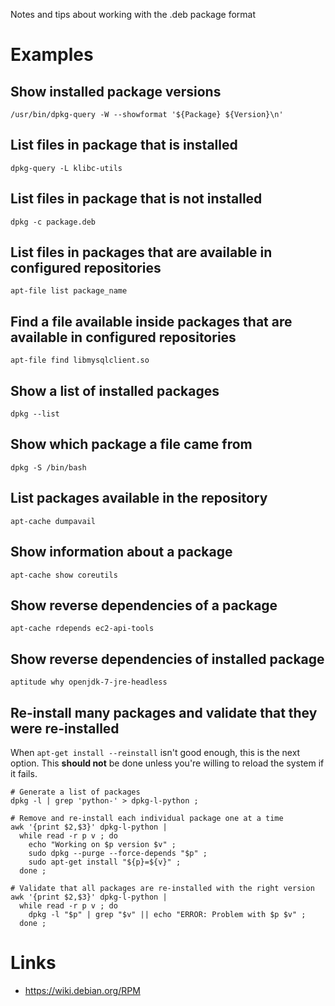 Notes and tips about working with the .deb package format

# Examples

## Show installed package versions

```
/usr/bin/dpkg-query -W --showformat '${Package} ${Version}\n'
```

## List files in package that is installed

```
dpkg-query -L klibc-utils
```

## List files in package that is not installed

```
dpkg -c package.deb
```

## List files in packages that are available in configured repositories

```
apt-file list package_name
```

## Find a file available inside packages that are available in configured repositories

```
apt-file find libmysqlclient.so
```

## Show a list of installed packages

```
dpkg --list
```

## Show which package a file came from

```
dpkg -S /bin/bash
```

## List packages available in the repository

```
apt-cache dumpavail
```

## Show information about a package

```
apt-cache show coreutils
```

## Show reverse dependencies of a package

```
apt-cache rdepends ec2-api-tools
```

## Show reverse dependencies of installed package

```
aptitude why openjdk-7-jre-headless
```

## Re-install many packages and validate that they were re-installed

When `apt-get install --reinstall` isn't good enough, this is the next option. This **should not** be done unless you're willing to reload the system if it fails.

```
# Generate a list of packages
dpkg -l | grep 'python-' > dpkg-l-python ;

# Remove and re-install each individual package one at a time
awk '{print $2,$3}' dpkg-l-python |
  while read -r p v ; do
    echo "Working on $p version $v" ;
    sudo dpkg --purge --force-depends "$p" ;
    sudo apt-get install "${p}=${v}" ;
  done ;

# Validate that all packages are re-installed with the right version
awk '{print $2,$3}' dpkg-l-python |
  while read -r p v ; do
    dpkg -l "$p" | grep "$v" || echo "ERROR: Problem with $p $v" ;
  done ;
```

# Links

- <https://wiki.debian.org/RPM>
